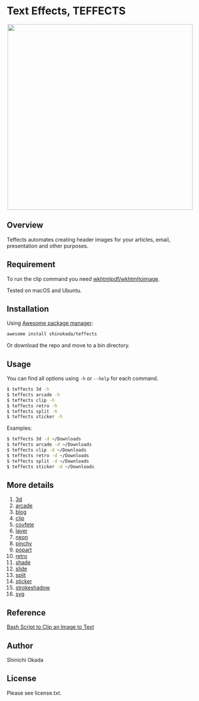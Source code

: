 # Text Effects, TEFFECTS

<p align="center">
<img width="500" src="https://raw.githubusercontent.com/shinokada/teffects/main/images/teffects.png" />

## Overview

Teffects automates creating header images for your articles, email, presentation and other purposes.

## Requirement

To run the clip command you need [wkhtmlpdf/wkhtmltoimage](https://wkhtmltopdf.org/downloads.html).

Tested on macOS and Ubuntu.

## Installation

Using [Awesome package manager](https://github.com/shinokada/awesome):

```sh
awesome install shinokada/teffects
```

Or download the repo and move to a bin directory.

## Usage

You can find all options using `-h` or `--help` for each command.

```sh
$ teffects 3d -h
$ teffects arcade -h
$ teffects clip -h
$ teffects retro -h
$ teffects split -h
$ teffects sticker -h
```

Examples:

```sh
$ teffects 3d -d ~/Downloads
$ teffects arcade -d ~/Downloads
$ teffects clip -d ~/Downloads
$ teffects retro -d ~/Downloads
$ teffects split -d ~/Downloads
$ teffects sticker -d ~/Downloads
```

## More details

1. [3d](https://github.com/shinokada/teffects/blob/master/docs/3d.md)
2. [arcade](https://github.com/shinokada/teffects/blob/master/docs/arcade.md)
3. [blog](https://github.com/shinokada/teffects/blob/master/docs/blob.md)
4. [clip](https://github.com/shinokada/teffects/blob/master/docs/clip.md)
5. [covfete](https://github.com/shinokada/teffects/blob/master/docs/covfete.md)
6. [layer](https://github.com/shinokada/teffects/blob/master/docs/layer.md)
7. [neon](https://github.com/shinokada/teffects/blob/master/docs/neon.md)
8. [pinchy](https://github.com/shinokada/teffects/blob/master/docs/pinchy.md)
9. [popart](https://github.com/shinokada/teffects/blob/master/docs/popart.md)
10. [retro](https://github.com/shinokada/teffects/blob/master/docs/retro.md)
11. [shade](https://github.com/shinokada/teffects/blob/master/docs/shade.md)
12. [slide](https://github.com/shinokada/teffects/blob/master/docs/slide.md)
13. [split](https://github.com/shinokada/teffects/blob/master/docs/split.md)
14. [sticker](https://github.com/shinokada/teffects/blob/master/docs/sticker.md)
15. [strokeshadow](https://github.com/shinokada/teffects/blob/master/docs/strokeshadow.md)
16. [svg](https://github.com/shinokada/teffects/blob/master/docs/svg.md)

## Reference

[Bash Script to Clip an Image to Text](https://medium.com/mkdir-awesome/bash-script-to-clip-an-image-to-text-8adab80a7dfa)

## Author

Shinichi Okada

## License

Please see license.txt.
